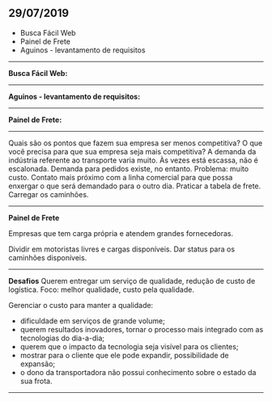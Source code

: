 ## 29/07/2019
- Busca Fácil Web
- Painel de Frete
- Aguinos - levantamento de requisitos
___
**Busca Fácil Web:**
___
**Aguinos - levantamento de requisitos:**
___
**Painel de Frete:**
___

Quais são os pontos que fazem sua empresa ser menos competitiva?
O que você precisa para que sua empresa seja mais competitiva?
A demanda da indústria referente ao transporte varia muito. Às vezes está escassa, não é escalonada. Demanda para pedidos existe, no entanto. 
Problema: muito custo. Contato mais próximo com a linha comercial para que possa enxergar o que será demandado para o outro dia. Praticar a tabela de frete. Carregar os caminhões.
___
**Painel de Frete**

Empresas que tem carga própria e atendem grandes fornecedoras.

Dividir em motoristas livres e cargas disponíveis. Dar status para os caminhões disponíveis. 
_____
**Desafios** 
Querem entregar um serviço de qualidade, redução de custo de logística. Foco: melhor qualidade, custo pela qualidade. 

Gerenciar o custo para manter a qualidade:
- dificuldade em serviços de grande volume;
- querem resultados inovadores, tornar o processo mais integrado com as tecnologias do dia-a-dia;
- querem que o impacto da tecnologia seja visível para os clientes;
- mostrar para o cliente que ele pode expandir, possibilidade de expansão;
- o dono da transportadora não possui conhecimento sobre o estado da sua frota. 
___
